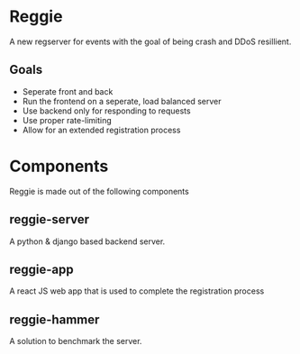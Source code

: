 # Reggie

A new regserver for events with the goal of being crash and DDoS resillient.

## Goals

- Seperate front and back
- Run the frontend on a seperate, load balanced server
- Use backend only for responding to requests
- Use proper rate-limiting
- Allow for an extended registration process


# Components

Reggie is made out of the following components

## reggie-server

A python & django based backend server.

## reggie-app

A react JS web app that is used to complete the registration process

## reggie-hammer

A solution to benchmark the server.

